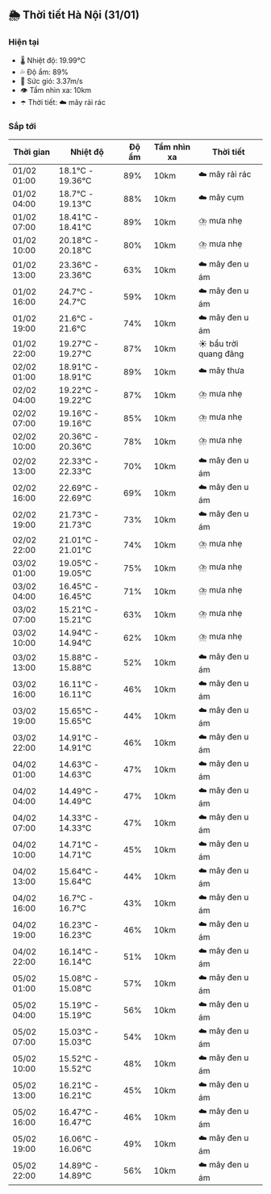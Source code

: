 ## 🌦️ Thời tiết Hà Nội (31/01)

### Hiện tại

- 🌡️ Nhiệt độ: 19.99℃
- 💦 Độ ẩm: 89%
- 💨 Sức gió: 3.37m/s
- 👁️ Tầm nhìn xa: 10km
- ☂️ Thời tiết: ☁️ mây rải rác

### Sắp tới

| Thời gian | Nhiệt độ | Độ ẩm | Tầm nhìn xa | Thời tiết |
| --- | --- | --- | --- | --- |
| 01/02 01:00 | 18.1℃ - 19.36℃ | 89% | 10km | ☁️ mây rải rác |
| 01/02 04:00 | 18.7℃ - 19.13℃ | 88% | 10km | ☁️ mây cụm |
| 01/02 07:00 | 18.41℃ - 18.41℃ | 89% | 10km | ⛈️ mưa nhẹ |
| 01/02 10:00 | 20.18℃ - 20.18℃ | 80% | 10km | ⛈️ mưa nhẹ |
| 01/02 13:00 | 23.36℃ - 23.36℃ | 63% | 10km | ☁️ mây đen u ám |
| 01/02 16:00 | 24.7℃ - 24.7℃ | 59% | 10km | ☁️ mây đen u ám |
| 01/02 19:00 | 21.6℃ - 21.6℃ | 74% | 10km | ☁️ mây đen u ám |
| 01/02 22:00 | 19.27℃ - 19.27℃ | 87% | 10km | ☀️ bầu trời quang đãng |
| 02/02 01:00 | 18.91℃ - 18.91℃ | 89% | 10km | ☁️ mây thưa |
| 02/02 04:00 | 19.22℃ - 19.22℃ | 87% | 10km | ⛈️ mưa nhẹ |
| 02/02 07:00 | 19.16℃ - 19.16℃ | 85% | 10km | ⛈️ mưa nhẹ |
| 02/02 10:00 | 20.36℃ - 20.36℃ | 78% | 10km | ⛈️ mưa nhẹ |
| 02/02 13:00 | 22.33℃ - 22.33℃ | 70% | 10km | ☁️ mây đen u ám |
| 02/02 16:00 | 22.69℃ - 22.69℃ | 69% | 10km | ☁️ mây đen u ám |
| 02/02 19:00 | 21.73℃ - 21.73℃ | 73% | 10km | ☁️ mây đen u ám |
| 02/02 22:00 | 21.01℃ - 21.01℃ | 74% | 10km | ⛈️ mưa nhẹ |
| 03/02 01:00 | 19.05℃ - 19.05℃ | 75% | 10km | ⛈️ mưa nhẹ |
| 03/02 04:00 | 16.45℃ - 16.45℃ | 71% | 10km | ⛈️ mưa nhẹ |
| 03/02 07:00 | 15.21℃ - 15.21℃ | 63% | 10km | ⛈️ mưa nhẹ |
| 03/02 10:00 | 14.94℃ - 14.94℃ | 62% | 10km | ⛈️ mưa nhẹ |
| 03/02 13:00 | 15.88℃ - 15.88℃ | 52% | 10km | ☁️ mây đen u ám |
| 03/02 16:00 | 16.11℃ - 16.11℃ | 46% | 10km | ☁️ mây đen u ám |
| 03/02 19:00 | 15.65℃ - 15.65℃ | 44% | 10km | ☁️ mây đen u ám |
| 03/02 22:00 | 14.91℃ - 14.91℃ | 46% | 10km | ☁️ mây đen u ám |
| 04/02 01:00 | 14.63℃ - 14.63℃ | 47% | 10km | ☁️ mây đen u ám |
| 04/02 04:00 | 14.49℃ - 14.49℃ | 47% | 10km | ☁️ mây đen u ám |
| 04/02 07:00 | 14.33℃ - 14.33℃ | 47% | 10km | ☁️ mây đen u ám |
| 04/02 10:00 | 14.71℃ - 14.71℃ | 45% | 10km | ☁️ mây đen u ám |
| 04/02 13:00 | 15.64℃ - 15.64℃ | 44% | 10km | ☁️ mây đen u ám |
| 04/02 16:00 | 16.7℃ - 16.7℃ | 43% | 10km | ☁️ mây đen u ám |
| 04/02 19:00 | 16.23℃ - 16.23℃ | 46% | 10km | ☁️ mây đen u ám |
| 04/02 22:00 | 16.14℃ - 16.14℃ | 51% | 10km | ☁️ mây đen u ám |
| 05/02 01:00 | 15.08℃ - 15.08℃ | 57% | 10km | ☁️ mây đen u ám |
| 05/02 04:00 | 15.19℃ - 15.19℃ | 56% | 10km | ☁️ mây đen u ám |
| 05/02 07:00 | 15.03℃ - 15.03℃ | 54% | 10km | ☁️ mây đen u ám |
| 05/02 10:00 | 15.52℃ - 15.52℃ | 48% | 10km | ☁️ mây đen u ám |
| 05/02 13:00 | 16.21℃ - 16.21℃ | 45% | 10km | ☁️ mây đen u ám |
| 05/02 16:00 | 16.47℃ - 16.47℃ | 46% | 10km | ☁️ mây đen u ám |
| 05/02 19:00 | 16.06℃ - 16.06℃ | 49% | 10km | ☁️ mây đen u ám |
| 05/02 22:00 | 14.89℃ - 14.89℃ | 56% | 10km | ☁️ mây đen u ám |
